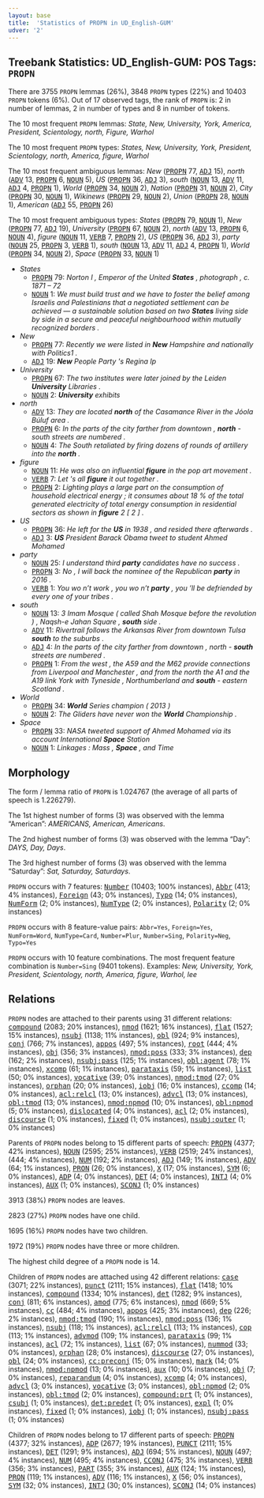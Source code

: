 ```yaml
---
layout: base
title:  'Statistics of PROPN in UD_English-GUM'
udver: '2'
---
```


## Treebank Statistics: UD_English-GUM: POS Tags: `PROPN`

There are 3755 `PROPN` lemmas (26%), 3848 `PROPN` types (22%) and 10403 `PROPN` tokens (6%).
Out of 17 observed tags, the rank of `PROPN` is: 2 in number of lemmas, 2 in number of types and 8 in number of tokens.

The 10 most frequent `PROPN` lemmas: <em>State, New, University, York, America, President, Scientology, north, Figure, Warhol</em>

The 10 most frequent `PROPN` types:  <em>States, New, University, York, President, Scientology, north, America, figure, Warhol</em>

The 10 most frequent ambiguous lemmas: <em>New</em> (<tt><a href="en_gum-pos-PROPN.html">PROPN</a></tt> 77, <tt><a href="en_gum-pos-ADJ.html">ADJ</a></tt> 15), <em>north</em> (<tt><a href="en_gum-pos-ADV.html">ADV</a></tt> 13, <tt><a href="en_gum-pos-PROPN.html">PROPN</a></tt> 6, <tt><a href="en_gum-pos-NOUN.html">NOUN</a></tt> 5), <em>US</em> (<tt><a href="en_gum-pos-PROPN.html">PROPN</a></tt> 36, <tt><a href="en_gum-pos-ADJ.html">ADJ</a></tt> 3), <em>south</em> (<tt><a href="en_gum-pos-NOUN.html">NOUN</a></tt> 13, <tt><a href="en_gum-pos-ADV.html">ADV</a></tt> 11, <tt><a href="en_gum-pos-ADJ.html">ADJ</a></tt> 4, <tt><a href="en_gum-pos-PROPN.html">PROPN</a></tt> 1), <em>World</em> (<tt><a href="en_gum-pos-PROPN.html">PROPN</a></tt> 34, <tt><a href="en_gum-pos-NOUN.html">NOUN</a></tt> 2), <em>Nation</em> (<tt><a href="en_gum-pos-PROPN.html">PROPN</a></tt> 31, <tt><a href="en_gum-pos-NOUN.html">NOUN</a></tt> 2), <em>City</em> (<tt><a href="en_gum-pos-PROPN.html">PROPN</a></tt> 30, <tt><a href="en_gum-pos-NOUN.html">NOUN</a></tt> 1), <em>Wikinews</em> (<tt><a href="en_gum-pos-PROPN.html">PROPN</a></tt> 29, <tt><a href="en_gum-pos-NOUN.html">NOUN</a></tt> 2), <em>Union</em> (<tt><a href="en_gum-pos-PROPN.html">PROPN</a></tt> 28, <tt><a href="en_gum-pos-NOUN.html">NOUN</a></tt> 1), <em>American</em> (<tt><a href="en_gum-pos-ADJ.html">ADJ</a></tt> 55, <tt><a href="en_gum-pos-PROPN.html">PROPN</a></tt> 26)

The 10 most frequent ambiguous types:  <em>States</em> (<tt><a href="en_gum-pos-PROPN.html">PROPN</a></tt> 79, <tt><a href="en_gum-pos-NOUN.html">NOUN</a></tt> 1), <em>New</em> (<tt><a href="en_gum-pos-PROPN.html">PROPN</a></tt> 77, <tt><a href="en_gum-pos-ADJ.html">ADJ</a></tt> 19), <em>University</em> (<tt><a href="en_gum-pos-PROPN.html">PROPN</a></tt> 67, <tt><a href="en_gum-pos-NOUN.html">NOUN</a></tt> 2), <em>north</em> (<tt><a href="en_gum-pos-ADV.html">ADV</a></tt> 13, <tt><a href="en_gum-pos-PROPN.html">PROPN</a></tt> 6, <tt><a href="en_gum-pos-NOUN.html">NOUN</a></tt> 4), <em>figure</em> (<tt><a href="en_gum-pos-NOUN.html">NOUN</a></tt> 11, <tt><a href="en_gum-pos-VERB.html">VERB</a></tt> 7, <tt><a href="en_gum-pos-PROPN.html">PROPN</a></tt> 2), <em>US</em> (<tt><a href="en_gum-pos-PROPN.html">PROPN</a></tt> 36, <tt><a href="en_gum-pos-ADJ.html">ADJ</a></tt> 3), <em>party</em> (<tt><a href="en_gum-pos-NOUN.html">NOUN</a></tt> 25, <tt><a href="en_gum-pos-PROPN.html">PROPN</a></tt> 3, <tt><a href="en_gum-pos-VERB.html">VERB</a></tt> 1), <em>south</em> (<tt><a href="en_gum-pos-NOUN.html">NOUN</a></tt> 13, <tt><a href="en_gum-pos-ADV.html">ADV</a></tt> 11, <tt><a href="en_gum-pos-ADJ.html">ADJ</a></tt> 4, <tt><a href="en_gum-pos-PROPN.html">PROPN</a></tt> 1), <em>World</em> (<tt><a href="en_gum-pos-PROPN.html">PROPN</a></tt> 34, <tt><a href="en_gum-pos-NOUN.html">NOUN</a></tt> 2), <em>Space</em> (<tt><a href="en_gum-pos-PROPN.html">PROPN</a></tt> 33, <tt><a href="en_gum-pos-NOUN.html">NOUN</a></tt> 1)


* <em>States</em>
  * <tt><a href="en_gum-pos-PROPN.html">PROPN</a></tt> 79: <em>Norton I , Emperor of the United <b>States</b> , photograph , c. 1871 – 72</em>
  * <tt><a href="en_gum-pos-NOUN.html">NOUN</a></tt> 1: <em>We must build trust and we have to foster the belief among Israelis and Palestinians that a negotiated settlement can be achieved — a sustainable solution based on two <b>States</b> living side by side in a secure and peaceful neighbourhood within mutually recognized borders .</em>
* <em>New</em>
  * <tt><a href="en_gum-pos-PROPN.html">PROPN</a></tt> 77: <em>Recently we were listed in <b>New</b> Hampshire and nationally with Politics1 .</em>
  * <tt><a href="en_gum-pos-ADJ.html">ADJ</a></tt> 19: <em><b>New</b> People Party 's Regina Ip</em>
* <em>University</em>
  * <tt><a href="en_gum-pos-PROPN.html">PROPN</a></tt> 67: <em>The two institutes were later joined by the Leiden <b>University</b> Libraries .</em>
  * <tt><a href="en_gum-pos-NOUN.html">NOUN</a></tt> 2: <em><b>University</b> exhibits</em>
* <em>north</em>
  * <tt><a href="en_gum-pos-ADV.html">ADV</a></tt> 13: <em>They are located <b>north</b> of the Casamance River in the Jóola Búluf area .</em>
  * <tt><a href="en_gum-pos-PROPN.html">PROPN</a></tt> 6: <em>In the parts of the city farther from downtown , <b>north</b> - south streets are numbered .</em>
  * <tt><a href="en_gum-pos-NOUN.html">NOUN</a></tt> 4: <em>The South retaliated by firing dozens of rounds of artillery into the <b>north</b> .</em>
* <em>figure</em>
  * <tt><a href="en_gum-pos-NOUN.html">NOUN</a></tt> 11: <em>He was also an influential <b>figure</b> in the pop art movement .</em>
  * <tt><a href="en_gum-pos-VERB.html">VERB</a></tt> 7: <em>Let 's all <b>figure</b> it out together .</em>
  * <tt><a href="en_gum-pos-PROPN.html">PROPN</a></tt> 2: <em>Lighting plays a large part on the consumption of household electrical energy ; it consumes about 18 % of the total generated electricity of total energy consumption in residential sectors as shown in <b>figure</b> 2 [ 2 ] .</em>
* <em>US</em>
  * <tt><a href="en_gum-pos-PROPN.html">PROPN</a></tt> 36: <em>He left for the <b>US</b> in 1938 , and resided there afterwards .</em>
  * <tt><a href="en_gum-pos-ADJ.html">ADJ</a></tt> 3: <em><b>US</b> President Barack Obama tweet to student Ahmed Mohamed</em>
* <em>party</em>
  * <tt><a href="en_gum-pos-NOUN.html">NOUN</a></tt> 25: <em>I understand third <b>party</b> candidates have no success .</em>
  * <tt><a href="en_gum-pos-PROPN.html">PROPN</a></tt> 3: <em>No , I will back the nominee of the Republican <b>party</b> in 2016 .</em>
  * <tt><a href="en_gum-pos-VERB.html">VERB</a></tt> 1: <em>You wo n’t work , you wo n’t <b>party</b> , you ’ll be defriended by every one of your tribes .</em>
* <em>south</em>
  * <tt><a href="en_gum-pos-NOUN.html">NOUN</a></tt> 13: <em>3 Imam Mosque ( called Shah Mosque before the revolution ) , Naqsh-e Jahan Square , <b>south</b> side .</em>
  * <tt><a href="en_gum-pos-ADV.html">ADV</a></tt> 11: <em>Rivertrail follows the Arkansas River from downtown Tulsa <b>south</b> to the suburbs .</em>
  * <tt><a href="en_gum-pos-ADJ.html">ADJ</a></tt> 4: <em>In the parts of the city farther from downtown , north - <b>south</b> streets are numbered .</em>
  * <tt><a href="en_gum-pos-PROPN.html">PROPN</a></tt> 1: <em>From the west , the A59 and the M62 provide connections from Liverpool and Manchester , and from the north the A1 and the A19 link York with Tyneside , Northumberland and <b>south</b> - eastern Scotland .</em>
* <em>World</em>
  * <tt><a href="en_gum-pos-PROPN.html">PROPN</a></tt> 34: <em><b>World</b> Series champion ( 2013 )</em>
  * <tt><a href="en_gum-pos-NOUN.html">NOUN</a></tt> 2: <em>The Gliders have never won the <b>World</b> Championship .</em>
* <em>Space</em>
  * <tt><a href="en_gum-pos-PROPN.html">PROPN</a></tt> 33: <em>NASA tweeted support of Ahmed Mohamed via its account International <b>Space</b> Station</em>
  * <tt><a href="en_gum-pos-NOUN.html">NOUN</a></tt> 1: <em>Linkages : Mass , <b>Space</b> , and Time</em>

## Morphology

The form / lemma ratio of `PROPN` is 1.024767 (the average of all parts of speech is 1.226279).

The 1st highest number of forms (3) was observed with the lemma “American”: <em>AMERICANS, American, Americans</em>.

The 2nd highest number of forms (3) was observed with the lemma “Day”: <em>DAYS, Day, Days</em>.

The 3rd highest number of forms (3) was observed with the lemma “Saturday”: <em>Sat, Saturday, Saturdays</em>.

`PROPN` occurs with 7 features: <tt><a href="en_gum-feat-Number.html">Number</a></tt> (10403; 100% instances), <tt><a href="en_gum-feat-Abbr.html">Abbr</a></tt> (413; 4% instances), <tt><a href="en_gum-feat-Foreign.html">Foreign</a></tt> (43; 0% instances), <tt><a href="en_gum-feat-Typo.html">Typo</a></tt> (14; 0% instances), <tt><a href="en_gum-feat-NumForm.html">NumForm</a></tt> (2; 0% instances), <tt><a href="en_gum-feat-NumType.html">NumType</a></tt> (2; 0% instances), <tt><a href="en_gum-feat-Polarity.html">Polarity</a></tt> (2; 0% instances)

`PROPN` occurs with 8 feature-value pairs: `Abbr=Yes`, `Foreign=Yes`, `NumForm=Word`, `NumType=Card`, `Number=Plur`, `Number=Sing`, `Polarity=Neg`, `Typo=Yes`

`PROPN` occurs with 10 feature combinations.
The most frequent feature combination is `Number=Sing` (9401 tokens).
Examples: <em>New, University, York, President, Scientology, north, America, figure, Warhol, lee</em>


## Relations

`PROPN` nodes are attached to their parents using 31 different relations: <tt><a href="en_gum-dep-compound.html">compound</a></tt> (2083; 20% instances), <tt><a href="en_gum-dep-nmod.html">nmod</a></tt> (1621; 16% instances), <tt><a href="en_gum-dep-flat.html">flat</a></tt> (1527; 15% instances), <tt><a href="en_gum-dep-nsubj.html">nsubj</a></tt> (1138; 11% instances), <tt><a href="en_gum-dep-obl.html">obl</a></tt> (924; 9% instances), <tt><a href="en_gum-dep-conj.html">conj</a></tt> (766; 7% instances), <tt><a href="en_gum-dep-appos.html">appos</a></tt> (497; 5% instances), <tt><a href="en_gum-dep-root.html">root</a></tt> (444; 4% instances), <tt><a href="en_gum-dep-obj.html">obj</a></tt> (356; 3% instances), <tt><a href="en_gum-dep-nmod-poss.html">nmod:poss</a></tt> (333; 3% instances), <tt><a href="en_gum-dep-dep.html">dep</a></tt> (162; 2% instances), <tt><a href="en_gum-dep-nsubj-pass.html">nsubj:pass</a></tt> (125; 1% instances), <tt><a href="en_gum-dep-obl-agent.html">obl:agent</a></tt> (78; 1% instances), <tt><a href="en_gum-dep-xcomp.html">xcomp</a></tt> (61; 1% instances), <tt><a href="en_gum-dep-parataxis.html">parataxis</a></tt> (59; 1% instances), <tt><a href="en_gum-dep-list.html">list</a></tt> (50; 0% instances), <tt><a href="en_gum-dep-vocative.html">vocative</a></tt> (39; 0% instances), <tt><a href="en_gum-dep-nmod-tmod.html">nmod:tmod</a></tt> (27; 0% instances), <tt><a href="en_gum-dep-orphan.html">orphan</a></tt> (20; 0% instances), <tt><a href="en_gum-dep-iobj.html">iobj</a></tt> (16; 0% instances), <tt><a href="en_gum-dep-ccomp.html">ccomp</a></tt> (14; 0% instances), <tt><a href="en_gum-dep-acl-relcl.html">acl:relcl</a></tt> (13; 0% instances), <tt><a href="en_gum-dep-advcl.html">advcl</a></tt> (13; 0% instances), <tt><a href="en_gum-dep-obl-tmod.html">obl:tmod</a></tt> (13; 0% instances), <tt><a href="en_gum-dep-nmod-npmod.html">nmod:npmod</a></tt> (10; 0% instances), <tt><a href="en_gum-dep-obl-npmod.html">obl:npmod</a></tt> (5; 0% instances), <tt><a href="en_gum-dep-dislocated.html">dislocated</a></tt> (4; 0% instances), <tt><a href="en_gum-dep-acl.html">acl</a></tt> (2; 0% instances), <tt><a href="en_gum-dep-discourse.html">discourse</a></tt> (1; 0% instances), <tt><a href="en_gum-dep-fixed.html">fixed</a></tt> (1; 0% instances), <tt><a href="en_gum-dep-nsubj-outer.html">nsubj:outer</a></tt> (1; 0% instances)

Parents of `PROPN` nodes belong to 15 different parts of speech: <tt><a href="en_gum-pos-PROPN.html">PROPN</a></tt> (4377; 42% instances), <tt><a href="en_gum-pos-NOUN.html">NOUN</a></tt> (2595; 25% instances), <tt><a href="en_gum-pos-VERB.html">VERB</a></tt> (2519; 24% instances),  (444; 4% instances), <tt><a href="en_gum-pos-NUM.html">NUM</a></tt> (192; 2% instances), <tt><a href="en_gum-pos-ADJ.html">ADJ</a></tt> (149; 1% instances), <tt><a href="en_gum-pos-ADV.html">ADV</a></tt> (64; 1% instances), <tt><a href="en_gum-pos-PRON.html">PRON</a></tt> (26; 0% instances), <tt><a href="en_gum-pos-X.html">X</a></tt> (17; 0% instances), <tt><a href="en_gum-pos-SYM.html">SYM</a></tt> (6; 0% instances), <tt><a href="en_gum-pos-ADP.html">ADP</a></tt> (4; 0% instances), <tt><a href="en_gum-pos-DET.html">DET</a></tt> (4; 0% instances), <tt><a href="en_gum-pos-INTJ.html">INTJ</a></tt> (4; 0% instances), <tt><a href="en_gum-pos-AUX.html">AUX</a></tt> (1; 0% instances), <tt><a href="en_gum-pos-SCONJ.html">SCONJ</a></tt> (1; 0% instances)

3913 (38%) `PROPN` nodes are leaves.

2823 (27%) `PROPN` nodes have one child.

1695 (16%) `PROPN` nodes have two children.

1972 (19%) `PROPN` nodes have three or more children.

The highest child degree of a `PROPN` node is 14.

Children of `PROPN` nodes are attached using 42 different relations: <tt><a href="en_gum-dep-case.html">case</a></tt> (3071; 22% instances), <tt><a href="en_gum-dep-punct.html">punct</a></tt> (2111; 15% instances), <tt><a href="en_gum-dep-flat.html">flat</a></tt> (1418; 10% instances), <tt><a href="en_gum-dep-compound.html">compound</a></tt> (1334; 10% instances), <tt><a href="en_gum-dep-det.html">det</a></tt> (1282; 9% instances), <tt><a href="en_gum-dep-conj.html">conj</a></tt> (811; 6% instances), <tt><a href="en_gum-dep-amod.html">amod</a></tt> (775; 6% instances), <tt><a href="en_gum-dep-nmod.html">nmod</a></tt> (669; 5% instances), <tt><a href="en_gum-dep-cc.html">cc</a></tt> (484; 4% instances), <tt><a href="en_gum-dep-appos.html">appos</a></tt> (425; 3% instances), <tt><a href="en_gum-dep-dep.html">dep</a></tt> (226; 2% instances), <tt><a href="en_gum-dep-nmod-tmod.html">nmod:tmod</a></tt> (190; 1% instances), <tt><a href="en_gum-dep-nmod-poss.html">nmod:poss</a></tt> (136; 1% instances), <tt><a href="en_gum-dep-nsubj.html">nsubj</a></tt> (118; 1% instances), <tt><a href="en_gum-dep-acl-relcl.html">acl:relcl</a></tt> (113; 1% instances), <tt><a href="en_gum-dep-cop.html">cop</a></tt> (113; 1% instances), <tt><a href="en_gum-dep-advmod.html">advmod</a></tt> (109; 1% instances), <tt><a href="en_gum-dep-parataxis.html">parataxis</a></tt> (99; 1% instances), <tt><a href="en_gum-dep-acl.html">acl</a></tt> (72; 1% instances), <tt><a href="en_gum-dep-list.html">list</a></tt> (67; 0% instances), <tt><a href="en_gum-dep-nummod.html">nummod</a></tt> (33; 0% instances), <tt><a href="en_gum-dep-orphan.html">orphan</a></tt> (28; 0% instances), <tt><a href="en_gum-dep-discourse.html">discourse</a></tt> (27; 0% instances), <tt><a href="en_gum-dep-obl.html">obl</a></tt> (24; 0% instances), <tt><a href="en_gum-dep-cc-preconj.html">cc:preconj</a></tt> (15; 0% instances), <tt><a href="en_gum-dep-mark.html">mark</a></tt> (14; 0% instances), <tt><a href="en_gum-dep-nmod-npmod.html">nmod:npmod</a></tt> (13; 0% instances), <tt><a href="en_gum-dep-aux.html">aux</a></tt> (10; 0% instances), <tt><a href="en_gum-dep-obj.html">obj</a></tt> (7; 0% instances), <tt><a href="en_gum-dep-reparandum.html">reparandum</a></tt> (4; 0% instances), <tt><a href="en_gum-dep-xcomp.html">xcomp</a></tt> (4; 0% instances), <tt><a href="en_gum-dep-advcl.html">advcl</a></tt> (3; 0% instances), <tt><a href="en_gum-dep-vocative.html">vocative</a></tt> (3; 0% instances), <tt><a href="en_gum-dep-obl-npmod.html">obl:npmod</a></tt> (2; 0% instances), <tt><a href="en_gum-dep-obl-tmod.html">obl:tmod</a></tt> (2; 0% instances), <tt><a href="en_gum-dep-compound-prt.html">compound:prt</a></tt> (1; 0% instances), <tt><a href="en_gum-dep-csubj.html">csubj</a></tt> (1; 0% instances), <tt><a href="en_gum-dep-det-predet.html">det:predet</a></tt> (1; 0% instances), <tt><a href="en_gum-dep-expl.html">expl</a></tt> (1; 0% instances), <tt><a href="en_gum-dep-fixed.html">fixed</a></tt> (1; 0% instances), <tt><a href="en_gum-dep-iobj.html">iobj</a></tt> (1; 0% instances), <tt><a href="en_gum-dep-nsubj-pass.html">nsubj:pass</a></tt> (1; 0% instances)

Children of `PROPN` nodes belong to 17 different parts of speech: <tt><a href="en_gum-pos-PROPN.html">PROPN</a></tt> (4377; 32% instances), <tt><a href="en_gum-pos-ADP.html">ADP</a></tt> (2677; 19% instances), <tt><a href="en_gum-pos-PUNCT.html">PUNCT</a></tt> (2111; 15% instances), <tt><a href="en_gum-pos-DET.html">DET</a></tt> (1291; 9% instances), <tt><a href="en_gum-pos-ADJ.html">ADJ</a></tt> (694; 5% instances), <tt><a href="en_gum-pos-NOUN.html">NOUN</a></tt> (497; 4% instances), <tt><a href="en_gum-pos-NUM.html">NUM</a></tt> (495; 4% instances), <tt><a href="en_gum-pos-CCONJ.html">CCONJ</a></tt> (475; 3% instances), <tt><a href="en_gum-pos-VERB.html">VERB</a></tt> (356; 3% instances), <tt><a href="en_gum-pos-PART.html">PART</a></tt> (355; 3% instances), <tt><a href="en_gum-pos-AUX.html">AUX</a></tt> (124; 1% instances), <tt><a href="en_gum-pos-PRON.html">PRON</a></tt> (119; 1% instances), <tt><a href="en_gum-pos-ADV.html">ADV</a></tt> (116; 1% instances), <tt><a href="en_gum-pos-X.html">X</a></tt> (56; 0% instances), <tt><a href="en_gum-pos-SYM.html">SYM</a></tt> (32; 0% instances), <tt><a href="en_gum-pos-INTJ.html">INTJ</a></tt> (30; 0% instances), <tt><a href="en_gum-pos-SCONJ.html">SCONJ</a></tt> (14; 0% instances)

